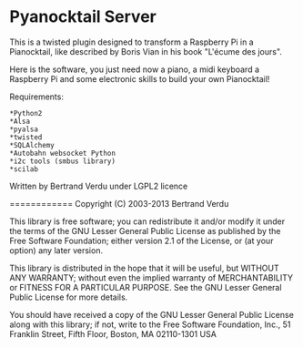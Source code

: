 Pyanocktail Server
============
  This is a twisted plugin designed to transform a Raspberry Pi in a Pianocktail, like described by Boris Vian in his book "L'écume des jours".
  
  Here is the software, you just need now a piano, a midi keyboard a Raspberry Pi and some electronic skills to build your own Pianocktail! 

  Requirements:
  
  	*Python2
  	*Alsa
  	*pyalsa
  	*twisted
  	*SQLAlchemy
  	*Autobahn websocket Python
  	*i2c tools (smbus library)
  	*scilab
  
  Written by Bertrand Verdu under LGPL2 licence

  
  
============
Copyright (C) 2003-2013  Bertrand Verdu

This library is free software; you can redistribute it and/or
modify it under the terms of the GNU Lesser General Public
License as published by the Free Software Foundation; either
version 2.1 of the License, or (at your option) any later version.

This library is distributed in the hope that it will be useful,
but WITHOUT ANY WARRANTY; without even the implied warranty of
MERCHANTABILITY or FITNESS FOR A PARTICULAR PURPOSE.  See the GNU
Lesser General Public License for more details.

You should have received a copy of the GNU Lesser General Public
License along with this library; if not, write to the Free Software
Foundation, Inc., 51 Franklin Street, Fifth Floor, Boston, MA  02110-1301  USA
